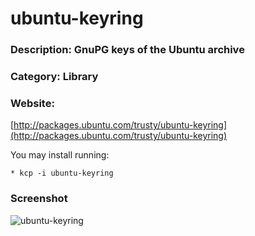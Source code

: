 # ubuntu-keyring

### Description: GnuPG keys of the Ubuntu archive

### Category: Library

### Website: 
[http://packages.ubuntu.com/trusty/ubuntu-keyring](http://packages.ubuntu.com/trusty/ubuntu-keyring)

You may install running:

    * kcp -i ubuntu-keyring

### Screenshot
![ubuntu-keyring](images/screenshots/screenshot.png)
